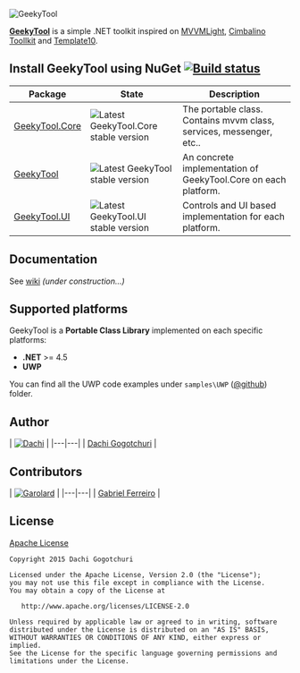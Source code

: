 ![GeekyTool](https://raw.github.com/dachibox/GeekyTool/dev/assets/GeekyToolHeader.png)

[**GeekyTool**](https://github.com/dachibox/GeekyTool) is a simple .NET toolkit inspired on [MVVMLight](https://mvvmlight.codeplex.com/), [Cimbalino Toollkit](https://github.com/Cimbalino/Cimbalino-Toolkit) and [Template10](https://github.com/Windows-XAML/Template10).

## Install GeekyTool using NuGet [![Build status](https://ci.appveyor.com/api/projects/status/3pksp70dv4e9euis?svg=true)](https://ci.appveyor.com/project/dachi/geekytool)

Package             | State | Description
--------------------|-------|--------------------------------------
[GeekyTool.Core][1] | ![Latest GeekyTool.Core stable version][4] | The portable class. Contains mvvm class, services, messenger, etc..
[GeekyTool][2]      | ![Latest GeekyTool stable version][5] | An concrete implementation of GeekyTool.Core on each platform.
[GeekyTool.UI][3]   | ![Latest GeekyTool.UI stable version][6] | Controls and UI based implementation for each platform.


## Documentation

See [wiki](https://github.com/dachibox/GeekyTool/wiki) _(under construction...)_




## Supported platforms

GeekyTool is a **Portable Class Library** implemented on each specific platforms:

- **.NET** >= 4.5
- **UWP**

You can find all the UWP code examples under `samples\UWP` ([@github](https://github.com/dachibox/GeekyTool/tree/dev/samples/UWP)) folder.

## Author

| [![Dachi](https://avatars1.githubusercontent.com/u/1771785?v=3&s=130)](https://github.com/dachibox) |
|---|---|
| [Dachi Gogotchuri](https://github.com/dachibox) |

## Contributors

| [![Garolard](https://avatars2.githubusercontent.com/u/1324904?v=3&s=100)](https://github.com/garolard) |
|---|---|
| [Gabriel Ferreiro](https://github.com/garolard) |

## License

[Apache License](https://github.com/dachibox/GeekyTool/master/LICENSE)


    Copyright 2015 Dachi Gogotchuri

    Licensed under the Apache License, Version 2.0 (the "License");
    you may not use this file except in compliance with the License.
    You may obtain a copy of the License at

       http://www.apache.org/licenses/LICENSE-2.0

    Unless required by applicable law or agreed to in writing, software
    distributed under the License is distributed on an "AS IS" BASIS,
    WITHOUT WARRANTIES OR CONDITIONS OF ANY KIND, either express or implied.
    See the License for the specific language governing permissions and
    limitations under the License.

[1]: https://www.nuget.org/packages/GeekyTool.Core
[2]: https://www.nuget.org/packages/GeekyTool
[3]: https://www.nuget.org/packages/GeekyTool.UI
[4]: https://img.shields.io/nuget/v/GeekyTool.Core.svg?style=flat-square "Latest GeekyTool.Core stable version"
[5]: https://img.shields.io/nuget/v/GeekyTool.svg?style=flat-square "Latest GeekyTool stable version"
[6]: https://img.shields.io/nuget/v/GeekyTool.UI.svg?style=flat-square "Latest GeekyTool.UI stable version"